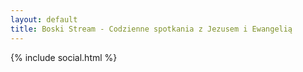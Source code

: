 ```yaml
---
layout: default
title: Boski Stream - Codzienne spotkania z Jezusem i Ewangelią
---
```




{% include social.html %}